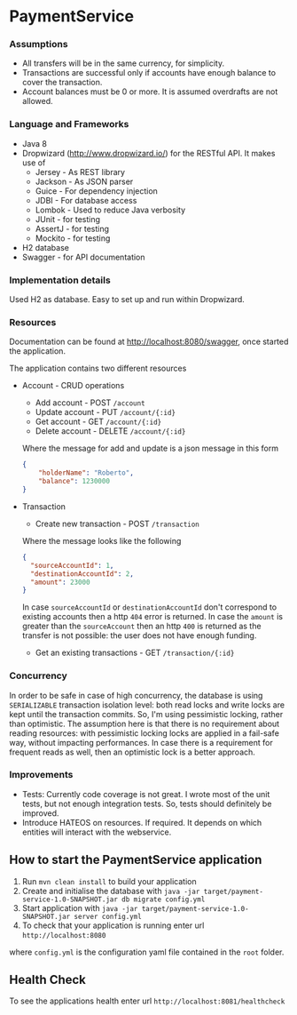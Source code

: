 # PaymentService

### Assumptions
* All transfers will be in the same currency, for simplicity.
* Transactions are successful only if accounts have enough balance to cover the transaction.
* Account balances must be 0 or more. It is assumed overdrafts are not allowed.

### Language and Frameworks
* Java 8
* Dropwizard (http://www.dropwizard.io/) for the RESTful API. It makes use of
    * Jersey - As REST library
    * Jackson - As JSON parser
    * Guice - For dependency injection
    * JDBI - For database access
    * Lombok - Used to reduce Java verbosity
    * JUnit - for testing
    * AssertJ - for testing
    * Mockito - for testing
* H2 database
* Swagger - for API documentation

### Implementation details
Used H2 as database. Easy to set up and run within Dropwizard.

### Resources
Documentation can be found at [http://localhost:8080/swagger](http://localhost:8080/swagger), once started the application.

The application contains two different resources
* Account - CRUD operations
    * Add account - POST `/account`
    * Update account - PUT `/account/{:id}`
    * Get account - GET `/account/{:id}`
    * Delete account - DELETE `/account/{:id}`
    
    Where the message for add and update is a json message in this form
    ```json
    {
        "holderName": "Roberto",
        "balance": 1230000
    }
    ```
    
* Transaction
    * Create new transaction - POST `/transaction`
    
    Where the message looks like the following
    ```json
    {
      "sourceAccountId": 1,
      "destinationAccountId": 2,
      "amount": 23000
    }
    ```
    
    In case `sourceAccountId` or `destinationAccountId` don't correspond to existing accounts then a http `404` error is returned.
    In case the `amount` is greater than the `sourceAccount` then an http `400` is returned as the transfer is not possible: the user does not have enough funding.

    * Get an existing transactions - GET `/transaction/{:id}`
    
### Concurrency
In order to be safe in case of high concurrency, the database is using `SERIALIZABLE` transaction isolation level: both read locks and write locks are kept until the transaction commits. 
So, I'm using pessimistic locking, rather than optimistic. The assumption here is that there is no requirement about reading resources: with pessimistic locking locks are applied in a fail-safe way, without impacting performances.
In case there is a requirement for frequent reads as well, then an optimistic lock is a better approach.


### Improvements

* Tests: Currently code coverage is not great. I wrote most of the unit tests, but not enough integration tests. So, tests should definitely be improved.
* Introduce HATEOS on resources. If required. It depends on which entities will interact with the webservice.

How to start the PaymentService application
---
1. Run `mvn clean install` to build your application
1. Create and initialise the database with  `java -jar target/payment-service-1.0-SNAPSHOT.jar db migrate config.yml`
1. Start application with `java -jar target/payment-service-1.0-SNAPSHOT.jar server config.yml`
1. To check that your application is running enter url `http://localhost:8080`

where `config.yml` is the configuration yaml file contained in the `root` folder.



Health Check
---

To see the applications health enter url `http://localhost:8081/healthcheck`